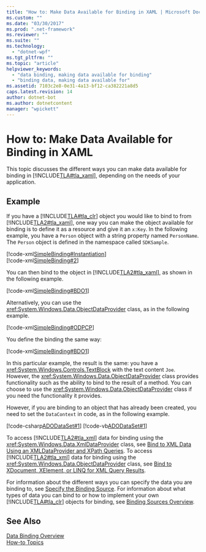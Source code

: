 ```yaml
---
title: "How to: Make Data Available for Binding in XAML | Microsoft Docs"
ms.custom: ""
ms.date: "03/30/2017"
ms.prod: ".net-framework"
ms.reviewer: ""
ms.suite: ""
ms.technology: 
  - "dotnet-wpf"
ms.tgt_pltfrm: ""
ms.topic: "article"
helpviewer_keywords: 
  - "data binding, making data available for binding"
  - "binding data, making data available for"
ms.assetid: 7103c2e8-0e31-4a13-bf12-ca382221a8d5
caps.latest.revision: 14
author: dotnet-bot
ms.author: dotnetcontent
manager: "wpickett"
---
```

# How to: Make Data Available for Binding in XAML
This topic discusses the different ways you can make data available for binding in [!INCLUDE[TLA#tla_xaml](../../../../includes/tlasharptla-xaml-md.md)], depending on the needs of your application.  
  
## Example  
 If you have a [!INCLUDE[TLA#tla_clr](../../../../includes/tlasharptla-clr-md.md)] object you would like to bind to from [!INCLUDE[TLA2#tla_xaml](../../../../includes/tla2sharptla-xaml-md.md)], one way you can make the object available for binding is to define it as a resource and give it an `x:Key`. In the following example, you have a `Person` object with a string property named `PersonName`. The `Person` object is defined in the namespace called `SDKSample`.  
  
 [!code-xml[SimpleBinding#Instantiation](../../../../samples/snippets/csharp/VS_Snippets_Wpf/SimpleBinding/CSharp/Page1.xaml#instantiation)]  
[!code-xml[SimpleBinding#2](../../../../samples/snippets/csharp/VS_Snippets_Wpf/SimpleBinding/CSharp/Page1.xaml#2)]  
  
 You can then bind to the object in [!INCLUDE[TLA2#tla_xaml](../../../../includes/tla2sharptla-xaml-md.md)], as shown in the following example.  
  
 [!code-xml[SimpleBinding#BDO1](../../../../samples/snippets/csharp/VS_Snippets_Wpf/SimpleBinding/CSharp/Page1.xaml#bdo1)]  
  
 Alternatively, you can use the <xref:System.Windows.Data.ObjectDataProvider> class, as in the following example.  
  
 [!code-xml[SimpleBinding#ODPCP](../../../../samples/snippets/visualbasic/VS_Snippets_Wpf/SimpleBinding/VisualBasic/Page1.xaml#odpcp)]  
  
 You define the binding the same way:  
  
 [!code-xml[SimpleBinding#BDO1](../../../../samples/snippets/csharp/VS_Snippets_Wpf/SimpleBinding/CSharp/Page1.xaml#bdo1)]  
  
 In this particular example, the result is the same: you have a <xref:System.Windows.Controls.TextBlock> with the text content `Joe`. However, the <xref:System.Windows.Data.ObjectDataProvider> class provides functionality such as the ability to bind to the result of a method. You can choose to use the <xref:System.Windows.Data.ObjectDataProvider> class if you need the functionality it provides.  
  
 However, if you are binding to an object that has already been created, you need to set the `DataContext` in code, as in the following example.  
  
 [!code-csharp[ADODataSet#1](../../../../samples/snippets/csharp/VS_Snippets_Wpf/ADODataSet/CSharp/Window1.xaml.cs#1)]
 [!code-vb[ADODataSet#1](../../../../samples/snippets/visualbasic/VS_Snippets_Wpf/ADODataSet/VisualBasic/Window1.xaml.vb#1)]  
  
 To access [!INCLUDE[TLA2#tla_xml](../../../../includes/tla2sharptla-xml-md.md)] data for binding using the <xref:System.Windows.Data.XmlDataProvider> class, see [Bind to XML Data Using an XMLDataProvider and XPath Queries](../../../../docs/framework/wpf/data/how-to-bind-to-xml-data-using-an-xmldataprovider-and-xpath-queries.md). To access [!INCLUDE[TLA2#tla_xml](../../../../includes/tla2sharptla-xml-md.md)] data for binding using the <xref:System.Windows.Data.ObjectDataProvider> class, see [Bind to XDocument, XElement, or LINQ for XML Query Results](../../../../docs/framework/wpf/data/how-to-bind-to-xdocument-xelement-or-linq-for-xml-query-results.md).  
  
 For information about the different ways you can specify the data you are binding to, see [Specify the Binding Source](../../../../docs/framework/wpf/data/how-to-specify-the-binding-source.md). For information about what types of data you can bind to or how to implement your own [!INCLUDE[TLA#tla_clr](../../../../includes/tlasharptla-clr-md.md)] objects for binding, see [Binding Sources Overview](../../../../docs/framework/wpf/data/binding-sources-overview.md).  
  
## See Also  
 [Data Binding Overview](../../../../docs/framework/wpf/data/data-binding-overview.md)   
 [How-to Topics](../../../../docs/framework/wpf/data/data-binding-how-to-topics.md)